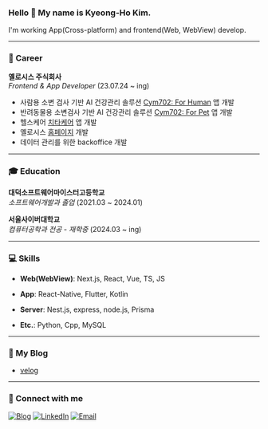 ### Hello 👋  My name is Kyeong-Ho Kim.

I'm working App(Cross-platform) and frontend(Web, WebView) develop.

---
### 💼 Career

**옐로시스 주식회사** 
<br/>
*Frontend & App Developer* (23.07.24 ~ ing)

- 사람용 소변 검사 기반 AI 건강관리 솔루션 [Cym702: For Human](http://yellosis.com/cym702_app_down.html) 앱 개발
- 반려동물용 소변검사 기반 AI 건강관리 솔루션 [Cym702: For Pet](http://yellosis.com/cym702_pet_app_down.html) 앱 개발
- 헬스케어 [치타케어](https://play.google.com/store/apps/details?id=com.bredis.chitacare) 앱 개발
- 옐로시스 [홈페이지](https://yellosis.com) 개발
- 데이터 관리를 위한 backoffice 개발

---
### 🎓 Education

**대덕소프트웨어마이스터고등학교** 
<br/>
*소프트웨어개발과 졸업* (2021.03 ~ 2024.01)

 
**서울사이버대학교** 
<br/>
*컴퓨터공학과 전공 - 재학중* (2024.03 ~ ing)

---

### 💻 Skills

- **Web(WebView)**: Next.js, React, Vue, TS, JS

- **App**: React-Native, Flutter, Kotlin

- **Server**: Nest.js, express, node.js, Prisma

- **Etc.**: Python, Cpp, MySQL

---

### 🎨 My Blog

- [velog](https://velog.io/@kimkh05/posts)

---

### 💬 Connect with me

[![Blog](https://img.shields.io/badge/Blog-FF5722?style=for-the-badge&logo=rss&logoColor=white)](https://velog.io/@kimkh05/posts)
[![LinkedIn](https://img.shields.io/badge/LinkedIn-0077B5?style=for-the-badge&logo=linkedin&logoColor=white)](https://linkedin.com/in/kimkh05)
[![Email](https://img.shields.io/badge/Email-D14836?style=for-the-badge&logo=gmail&logoColor=white)](mailto:kimkh05.dev@gmail.com)
